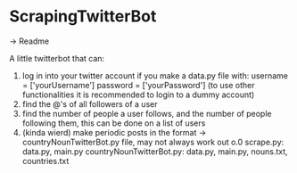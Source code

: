 # ScrapingTwitterBot
-> Readme 

A little twitterbot that can:
1. log in into your twitter account if you make a data.py file with:
username = ['yourUsername']
password = ['yourPassword']
(to use other functionalities it is recommended to login to a dummy account)
2. find the @'s of all followers of a user
3. find the number of people a user follows, and the number of people following them, this can be done on a list of users
4. (kinda wierd) make periodic posts in the <Some country> <some noun> format -> countryNounTwitterBot.py file, may not always work out o.0
scrape.py: data.py, main.py
countryNounTwitterBot.py: data.py, main.py, nouns.txt, countries.txt
